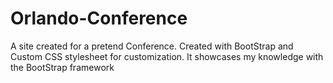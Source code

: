 # Orlando-Conference
A site created for a pretend Conference. Created with BootStrap and Custom CSS stylesheet for  customization. It showcases my knowledge with the BootStrap framework
